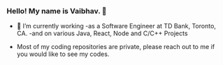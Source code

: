 ### Hello! My name is Vaibhav.</b> 👋

- 🔭 I’m currently working 
  -as a Software Engineer at TD Bank, Toronto, CA. 
  -and on various Java, React, Node and C/C++ Projects 

- Most of my coding repositories are private, please reach out to me if you would like to see my codes.

<!--
**Vaibhav-G-Parmar/Vaib hav-G-Parmar** is a ✨ _special_ ✨ repository because its `README.md` (this file) appears on your GitHub profile.

Here are some ideas to get you started: 

- 🔭 I’m currently working on ...
- 🌱 I’m currently learning ...
- 👯 I’m looking to collaborate on ...
- 🤔 I’m looking for help with ...
- 💬 Ask me about ...
- 📫 How to reach me: ...
- 😄 Pronouns: ...
- ⚡ Fun fact: ...  
-->

